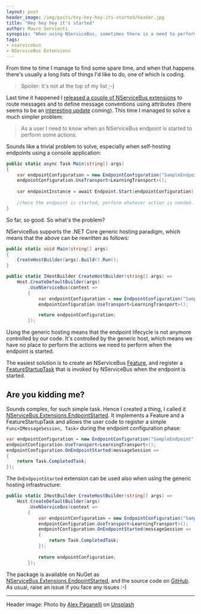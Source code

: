```yaml
---
layout: post
header_image: /img/posts/hey-hey-hey-its-started/header.jpg
title: "Hey hey hey it's started"
author: Mauro Servienti
synopsis: "When using NServiceBus, sometimes there is a need to perform actions when the endpoint is started. This can become cumbersome when using the .NET Core Generic Host infrastructure. NServiceBus.Extensions.EndpointStarted comes to the rescue, and allows to register a simple callback function during the endpoint configuration phase."
tags:
- nservicebus
- NServiceBus Extensions
---
```


From time to time I manage to find some spare time, and when that happens there's usually a long lists of things I'd like to do, one of which is coding.

> Spoiler: it's not at the top of my list ;-)

Last time it happened I [released a couple of NServiceBus extensions](https://milestone.topics.it/2019/06/19/i-built-a-thing-well-two.html) to route messages and to define message conventions using attributes (there seems to be an [interesting update](https://github.com/Particular/NServiceBus/pull/5682) coming). This time I managed to solve a much simpler problem:

> As a user I need to know when an NServiceBus endpoint is started to perform some actions.

Sounds like a trivial problem to solve, especially when self-hosting endpoints using a console application:

```csharp
public static async Task Main(string[] args)
{
    var endpointConfiguration = new EndpointConfiguration("SampleEndpoint");
    endpointConfiguration.UseTransport<LearningTransport>();
    
    var endpointInstance = await Endpoint.Start(endpointConfiguration);
    
    //here the endpoint is started, perform whatever action is needed.
}
```

So far, so good. So what's the problem?

NServiceBus supports the .NET Core generic hosting paradigm, which means that the above can be rewritten as follows:

```csharp
public static void Main(string[] args)
{
    CreateHostBuilder(args).Build().Run();
}

public static IHostBuilder CreateHostBuilder(string[] args) =>
    Host.CreateDefaultBuilder(args)
        .UseNServiceBus(context =>
        {
            var endpointConfiguration = new EndpointConfiguration("SampleEndpoint");
            endpointConfiguration.UseTransport<LearningTransport>();

            return endpointConfiguration;
        });
```

Using the generic hosting means that the endpoint lifecycle is not anymore controlled by our code. It's controlled by the generic host, which means we have no place to perform the actions we need to perform when the endpoint is started.

The easiest solution is to create an NServiceBus [Feature](https://docs.particular.net/nservicebus/pipeline/features), and register a [FeatureStartupTask](https://docs.particular.net/nservicebus/pipeline/features#feature-startup-tasks) that is invoked by NServiceBus when the endpoint is started.

## Are you kidding me?

Sounds complex, for such simple task. Hence I created a thing, I called it [NServiceBus.Extensions.EndpointStarted](https://github.com/mauroservienti/NServiceBus.Extensions.EndpointStarted). It implements a Feature and a FeatureStartupTask and allows the user code to register a simple `Func<IMessageSession, Task>` during the endpoint configuration phase:

```csharp
var endpointConfiguration = new EndpointConfiguration("SampleEndpoint");
endpointConfiguration.UseTransport<LearningTransport>();
endpointConfiguration.OnEndpointStarted(messageSession =>
{
    return Task.CompletedTask;
});
```

The `OnEndpointStarted` extension can be used also when using the generic hosting infrastructure:

```csharp
public static IHostBuilder CreateHostBuilder(string[] args) =>
    Host.CreateDefaultBuilder(args)
        .UseNServiceBus(context =>
        {
            var endpointConfiguration = new EndpointConfiguration("SampleEndpoint");
            endpointConfiguration.UseTransport<LearningTransport>();
            endpointConfiguration.OnEndpointStarted(messageSession =>
            {
                return Task.CompletedTask;
            });
            
            return endpointConfiguration;
        });
```

The package is available on NuGet as [NServiceBus.Extensions.EndpointStarted](https://www.nuget.org/packages/NServiceBus.Extensions.EndpointStarted/), and the source code on [GitHub](https://github.com/mauroservienti/NServiceBus.Extensions.EndpointStarted). As usual, raise an issue if you face any issues :-)

---

Header image: Photo by [Alex Paganelli](https://unsplash.com/@alexpaganelli?utm_source=unsplash&utm_medium=referral&utm_content=creditCopyText) on [Unsplash](https://unsplash.com/?utm_source=unsplash&utm_medium=referral&utm_content=creditCopyText)
